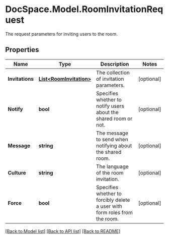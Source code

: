 # DocSpace.Model.RoomInvitationRequest
The request parameters for inviting users to the room.

## Properties

Name | Type | Description | Notes
------------ | ------------- | ------------- | -------------
**Invitations** | [**List&lt;RoomInvitation&gt;**](.md) | The collection of invitation parameters. | [optional] 
**Notify** | **bool** | Specifies whether to notify users about the shared room or not. | [optional] 
**Message** | **string** | The message to send when notifying about the shared room. | [optional] 
**Culture** | **string** | The language of the room invitation. | [optional] 
**Force** | **bool** | Specifies whether to forcibly delete a user with form roles from the room. | [optional] 

[[Back to Model list]](../README.md#documentation-for-models) [[Back to API list]](../README.md#documentation-for-api-endpoints) [[Back to README]](../README.md)

